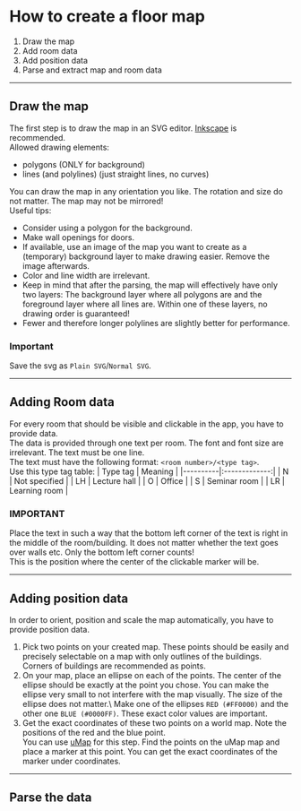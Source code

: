 # How to create a floor map
1. Draw the map
2. Add room data
3. Add position data
4. Parse and extract map and room data

---
## Draw the map
The first step is to draw the map in an SVG editor. [Inkscape](https://inkscape.org/) is recommended.\
Allowed drawing elements:
- polygons (ONLY for background)
- lines (and polylines) (just straight lines, no curves)

You can draw the map in any orientation you like. The rotation and size do not matter. The map may not be mirrored!\
Useful tips:
- Consider using a polygon for the background.
- Make wall openings for doors.
- If available, use an image of the map you want to create as a (temporary) background layer to make drawing easier. Remove the image afterwards.
- Color and line width are irrelevant. 
- Keep in mind that after the parsing, the map will effectively have only two layers: The background layer where all polygons are and the foreground layer where all lines are. Within one of these layers, no drawing order is guaranteed!
- Fewer and therefore longer polylines are slightly better for performance.

### Important
Save the svg as `Plain SVG`/`Normal SVG`.

---
## Adding Room data
For every room that should be visible and clickable in the app, you have to provide data.\
The data is provided through one text per room. The font and font size are irrelevant. The text must be one line.\
The text must have the following format: `<room number>/<type tag>`.\
Use this type tag table:
| Type tag   |      Meaning      |
|----------|:-------------:|
| N | Not specified |
| LH | Lecture hall |
| O | Office |
| S | Seminar room |
| LR | Learning room |

### IMPORTANT
Place the text in such a way that the bottom left corner of the text is right in the middle of the room/building. It does not matter whether the text goes over walls etc. Only the bottom left corner counts!\
This is the position where the center of the clickable marker will be.

---
## Adding position data
In order to orient, position and scale the map automatically, you have to provide position data.
1. Pick two points on your created map. These points should be easily and precisely selectable on a map with only outlines of the buildings. Corners of buildings are recommended as points.
2. On your map, place an ellipse on each of the points. The center of the ellipse should be exactly at the point you chose. You can make the ellipse very small to not interfere with the map visually. The size of the ellipse does not matter.\\
Make one of the ellipses `RED (#FF0000)` and the other one `BLUE (#0000FF)`. These exact color values are important.
3. Get the exact coordinates of these two points on a world map. Note the positions of the red and the blue point.\
You can use [uMap](https://umap.openstreetmap.de/de/map/new/#15/49.0141/8.4183) for this step. Find the points on the uMap map and place a marker at this point. You can get the exact coordinates of the marker under coordinates.

---
## Parse the data

